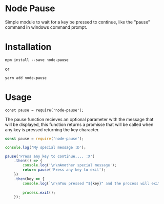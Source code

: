 # Node Pause

Simple module to wait for a key be pressed to continue, like the "pause" command in windows command prompt.

# Installation

```
npm install --save node-pause
```

or

```
yarn add node-pause
```

# Usage

```
const pause = require('node-pause');
```

The pause function recieves an optional parameter with the message that will be displayed, this function returns a promisse that will be called when any key is pressed returning the key character.

```javascript
const pause = require('node-pause');

console.log('My special message :D');

pause('Press any key to continue.... :X')
    .then(() => {
        console.log('\n\nAnother special message');
        return pause('Press any key to exit');
    })
    .then(key => {
        console.log(`\n\nYou pressed "${key}" and the process will exit`);
        
        process.exit();
    });

```

